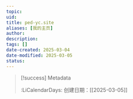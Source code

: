 ```yaml
---
topic: 
uid: 
title: ped-yc.site
aliases: [我的主页]
author: 
description: 
tags: []
date-created: 2025-03-04
date-modified: 2025-03-05
status: 
---
```


> [!success] Metadata
>
>
> :LiCalendarDays: 创建日期：[[2025-03-05]]
